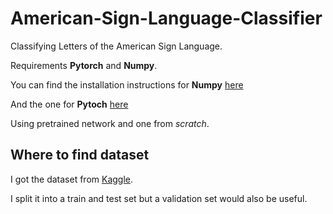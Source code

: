 # American-Sign-Language-Classifier
Classifying Letters of the American Sign Language.

Requirements **Pytorch** and **Numpy**.

You can find the installation instructions for **Numpy** [here](https://www.scipy.org/scipylib/download.html)

And the one for **Pytoch** [here](https://pytorch.org)

Using pretrained network and one from _scratch_.
## Where to find dataset
I got the dataset from [Kaggle](https://www.kaggle.com/grassknoted/asl-alphabet).

I split it into a train and test set but a validation set would also be useful.
